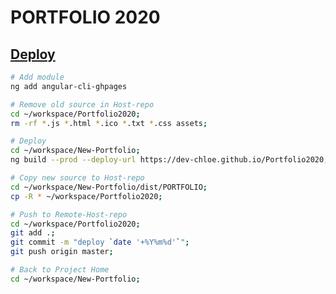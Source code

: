 # PORTFOLIO 2020

## [Deploy](https://dzone.com/articles/how-to-deploy-an-angular-application-to-github)

```bash
# Add module
ng add angular-cli-ghpages

# Remove old source in Host-repo
cd ~/workspace/Portfolio2020;
rm -rf *.js *.html *.ico *.txt *.css assets;

# Deploy
cd ~/workspace/New-Portfolio;
ng build --prod --deploy-url https://dev-chloe.github.io/Portfolio2020;

# Copy new source to Host-repo
cd ~/workspace/New-Portfolio/dist/PORTFOLIO;
cp -R * ~/workspace/Portfolio2020;

# Push to Remote-Host-repo
cd ~/workspace/Portfolio2020;
git add .;
git commit -m "deploy `date '+%Y%m%d'`";
git push origin master;

# Back to Project Home
cd ~/workspace/New-Portfolio;
```